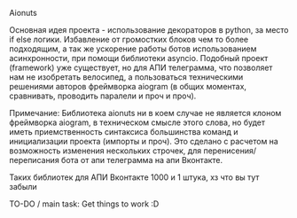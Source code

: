 Aionuts 

Основная идея проекта - использование декораторов в python, за место if else логики. Избавление от громостких блоков чем то более подходящим, а так же ускорение работы ботов использованием асинхронности, при помощи библиотеки asyncio. Подобный проект (framework) уже существует, но для АПИ телеграмма, что позволяет нам не изобретать велосипед, а пользоваться техническими решениями авторов фреймворка aiogram (в общих моментах, сравнивать, проводить паралели и проч и проч).

Примечание: Библиотека aionuts ни в коем случае не является клоном фреймворка aiogram, в техническом смысле этого слова, но будет иметь приемственность синтаксиса большинства команд и инициализации проекта (импорты и проч). Это сделано с расчетом на возможность изменения нескольких строчек, для перенисения/переписания бота от апи телеграмма на апи Вконтакте.

Таких библиотек для АПИ Вконтакте 1000 и 1 штука, хз что вы тут забыли

TO-DO / main task:
Get things to work :D
